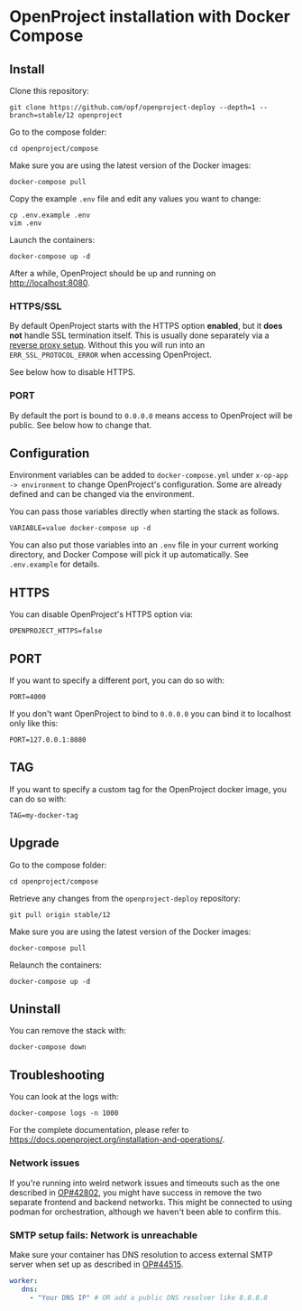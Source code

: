 # OpenProject installation with Docker Compose

## Install

Clone this repository:

    git clone https://github.com/opf/openproject-deploy --depth=1 --branch=stable/12 openproject

Go to the compose folder:

    cd openproject/compose

Make sure you are using the latest version of the Docker images:

    docker-compose pull

Copy the example `.env` file and edit any values you want to change:

    cp .env.example .env
    vim .env

Launch the containers:

    docker-compose up -d

After a while, OpenProject should be up and running on <http://localhost:8080>.

### HTTPS/SSL

By default OpenProject starts with the HTTPS option **enabled**, but it **does not** handle SSL termination itself.
This is usually done separately via a [reverse proxy setup](https://www.openproject.org/docs/installation-and-operations/installation/docker/#apache-reverse-proxy-setup).
Without this you will run into an `ERR_SSL_PROTOCOL_ERROR` when accessing OpenProject.

See below how to disable HTTPS.

### PORT

By default the port is bound to `0.0.0.0` means access to OpenProject will be public.
See below how to change that.

## Configuration

Environment variables can be added to `docker-compose.yml` under `x-op-app -> environment` to change
OpenProject's configuration. Some are already defined and can be changed via the environment.

You can pass those variables directly when starting the stack as follows.

```
VARIABLE=value docker-compose up -d
```

You can also put those variables into an `.env` file in your current working
directory, and Docker Compose will pick it up automatically. See `.env.example`
for details.

## HTTPS

You can disable OpenProject's HTTPS option via:

```
OPENPROJECT_HTTPS=false
```

## PORT

If you want to specify a different port, you can do so with:

```
PORT=4000
```

If you don't want OpenProject to bind to `0.0.0.0` you can bind it to localhost only like this:

```
PORT=127.0.0.1:8080
```

## TAG

If you want to specify a custom tag for the OpenProject docker image, you can do so with:

```
TAG=my-docker-tag
```

## Upgrade

Go to the compose folder:

    cd openproject/compose

Retrieve any changes from the `openproject-deploy` repository:

    git pull origin stable/12

Make sure you are using the latest version of the Docker images:

    docker-compose pull

Relaunch the containers:

    docker-compose up -d

## Uninstall

You can remove the stack with:

    docker-compose down

## Troubleshooting

You can look at the logs with:

    docker-compose logs -n 1000

For the complete documentation, please refer to <https://docs.openproject.org/installation-and-operations/>.

### Network issues

If you're running into weird network issues and timeouts such as the one described in [OP#42802](https://community.openproject.org/work_packages/42802), you might have success in remove the two separate frontend and backend networks. This might be connected to using podman for orchestration, although we haven't been able to confirm this.

### SMTP setup fails: Network is unreachable

Make sure your container has DNS resolution to access external SMTP server when set up as described in [OP#44515](https://community.openproject.org/work_packages/44515).

```yml
worker:
   dns:    
     - "Your DNS IP" # OR add a public DNS resolver like 8.8.8.8
 ```
